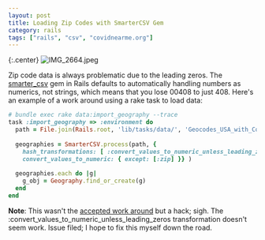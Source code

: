 ```yaml
---
layout: post
title: Loading Zip Codes with SmarterCSV Gem
category: rails
tags: ["rails", "csv", "covidnearme.org"]
---
```

{:.center}
![IMG_2664.jpeg](/blog/assets/IMG_2664.jpeg)

Zip code data is always problematic due to the leading zeros.  The [smarter_csv](https://github.com/tilo/smarter_csv) gem in Rails defaults to automatically handling numbers as numerics, not strings, which means that you lose 00408 to just 408.  Here's an example of a work around using a rake task to load data:

```ruby
# bundle exec rake data:import_geography --trace
task :import_geography => :environment do
  path = File.join(Rails.root, 'lib/tasks/data/', 'Geocodes_USA_with_Counties.csv')
  
  geographies = SmarterCSV.process(path, { 
    hash_transformations: [ :convert_values_to_numeric_unless_leading_zeros], 
    convert_values_to_numeric: { except: [:zip] }} )
  
  geographies.each do |g|
    g_obj = Geography.find_or_create(g)
  end
end
```

**Note**: This wasn't the [accepted work around](https://github.com/tilo/smarter_csv/issues/151) but a hack; sigh.  The :convert_values_to_numeric_unless_leading_zeros transformation doesn't seem work.  Issue filed; I hope to fix this myself down the road.